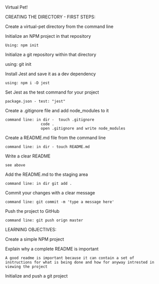 Virtual Pet!

CREATING THE DIRECTORY - FIRST STEPS:

Create a virtual-pet directory from the command line

Initialize an NPM project in that repository

    Using: npm init

Initialize a git repository within that directory

using: git init

Install Jest and save it as a dev dependency

    using: npm i -D jest

Set Jest as the test command for your project

    package.json - test: "jest"

Create a .gitignore file and add node_modules to it

    command line: in dir -  touch .gitignore
                    code .
                    open .gitignore and write node_modules

Create a README.md file from the command line

    command line: in dir - touch README.md

Write a clear README

    see above

Add the README.md to the staging area

    command line: in dir git add .

Commit your changes with a clear message

    command line: git commit -m 'type a message here'

Push the project to GitHub

    command line: git push orign master

LEARNING OBJECTIVES:

Create a simple NPM project

Explain why a complete README is important

    A good readme is important because it can contain a set of instructions for what is being done and how for anyway intrested in viewing the project

Initialize and push a git project